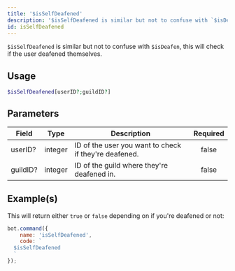 ```yaml
---
title: '$isSelfDeafened'
description: '$isSelfDeafened is similar but not to confuse with `$isDeafen`, this will check if the user deafened themselves.'
id: isSelfDeafened
---
```


`$isSelfDeafened` is similar but not to confuse with `$isDeafen`, this will check if the user deafened themselves.

## Usage

```php
$isSelfDeafened[userID?;guildID?]
```

## Parameters

| Field    | Type    | Description                                           | Required |
| -------- | ------- | ----------------------------------------------------- |:--------:|
| userID?  | integer | ID of the user you want to check if they're deafened. |  false   |
| guildID? | integer | ID of the guild where they're deafened in.            |  false   |

## Example(s)

This will return either `true` or `false` depending on if you're deafened or not:

```javascript
bot.command({
    name: 'isSelfDeafened',
    code: `
  $isSelfDeafened
  `
});
```
